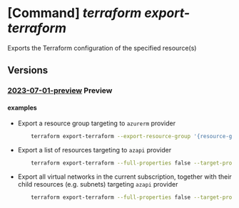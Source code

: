 # [Command] _terraform export-terraform_

Exports the Terraform configuration of the specified resource(s)

## Versions

### [2023-07-01-preview](/Resources/mgmt-plane/L3N1YnNjcmlwdGlvbnMve30vcHJvdmlkZXJzL21pY3Jvc29mdC5henVyZXRlcnJhZm9ybS9leHBvcnR0ZXJyYWZvcm0=/2023-07-01-preview.xml) **Preview**

<!-- mgmt-plane /subscriptions/{}/providers/microsoft.azureterraform/exportterraform 2023-07-01-preview -->

#### examples

- Export a resource group targeting to `azurerm` provider
    ```bash
        terraform export-terraform --export-resource-group '{resource-group-name:my-rg}'
    ```

- Export a list of resources targeting to `azapi` provider
    ```bash
        terraform export-terraform --full-properties false --target-provider azapi --export-resource '{resource-ids:[id1,id2,id3]}'
    ```

- Export all virtual networks in the current subscription, together with their child resources (e.g. subnets) targeting `azapi` provider
    ```bash
        terraform export-terraform --full-properties false --target-provider azapi --export-query "{query:'type =~ \"microsoft.network/virtualnetworks\"',recursive:true}"
    ```
